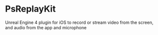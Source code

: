 # PsReplayKit
Unreal Engine 4 plugin for iOS to record or stream video from the screen, and audio from the app and microphone
